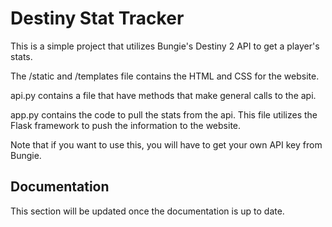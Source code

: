 
# Destiny Stat Tracker

This is a simple project that utilizes Bungie's Destiny 2 API to get a player's stats.

The /static and /templates file contains the HTML and CSS for the website.

api.py contains a file that have methods that make general calls to the api.

app.py contains the code to pull the stats from the api. This file utilizes the Flask framework to push the information to the website.

Note that if you want to use this, you will have to get your own API key from Bungie.


## Documentation
This section will be updated once the documentation is up to date.

